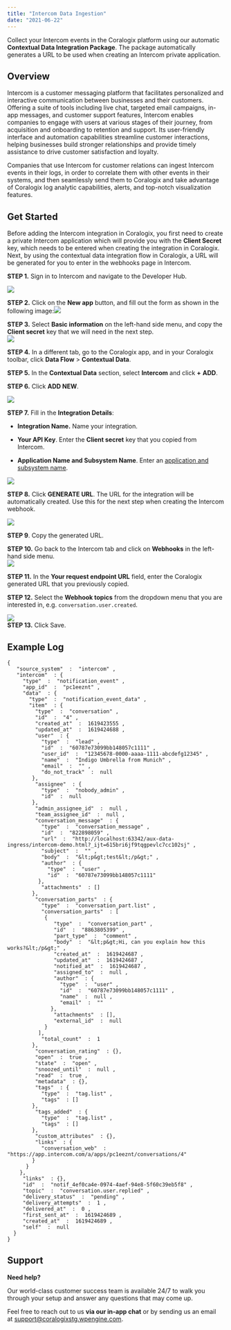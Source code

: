 ```yaml
---
title: "Intercom Data Ingestion"
date: "2021-06-22"
---
```


Collect your Intercom events in the Coralogix platform using our automatic **Contextual Data Integration Package**. The package automatically generates a URL to be used when creating an Intercom private application.

## Overview

Intercom is a customer messaging platform that facilitates personalized and interactive communication between businesses and their customers. Offering a suite of tools including live chat, targeted email campaigns, in-app messages, and customer support features, Intercom enables companies to engage with users at various stages of their journey, from acquisition and onboarding to retention and support. Its user-friendly interface and automation capabilities streamline customer interactions, helping businesses build stronger relationships and provide timely assistance to drive customer satisfaction and loyalty.

Companies that use Intercom for customer relations can ingest Intercom events in their logs, in order to correlate them with other events in their systems, and then seamlessly send them to Coralogix and take advantage of Coralogix log analytic capabilities, alerts, and top-notch visualization features.

## Get Started

Before adding the Intercom integration in Coralogix, you first need to create a private Intercom application which will provide you with the **Client Secret** key, which needs to be entered when creating the integration in Coralogix. Next, by using the contextual data integration flow in Coralogix, a URL will be generated for you to enter in the webhooks page in Intercom.

**STEP 1.** Sign in to Intercom and navigate to the Developer Hub.

  
![](images/intercom_dev_hub.png)

**STEP 2.** Click on the **New app** button, and fill out the form as shown in the following image:![](images/intercom_newApp.png)

**STEP 3.** Select **Basic information** on the left-hand side menu, and copy the **Client secret** key that we will need in the next step.  
![](images/intercom_basic_info.png)

**STEP 4.** In a different tab, go to the Coralogix app, and in your Coralogix toolbar, click **Data Flow** > **Contextual Data**.

**STEP 5.** In the **Contextual Data** section, select **Intercom** and click **+** **ADD**.

**STEP 6.** Click **ADD NEW**.

![](images/Contextual-Data-Intercom-Overview-1024x575.png)

**STEP 7.** Fill in the **Integration Details**:

- **Integration Name.** Name your integration.

- **Your API Key**. Enter the **Client secret** key that you copied from Intercom.

- **Application Name and Subsystem Name**. Enter an [application and subsystem name](https://coralogixstg.wpengine.com/docs/application-and-subsystem-names/).

![](images/Contextual-Data-Intercom-Integration-Details-1024x575.png)

**STEP 8.** Click **GENERATE URL**. The URL for the integration will be automatically created. Use this for the next step when creating the Intercom webhook.

![](images/Contextual-Data-Intercom-Complete-1024x575.png)

**STEP 9**. Copy the generated URL.

**STEP 10.** Go back to the Intercom tab and click on **Webhooks** in the left-hand side menu.  
![](images/intercom_webhook.png)  

**STEP 11.** In the **Your request endpoint URL** field, enter the Coralogix generated URL that you previously copied.

**STEP 12.** Select the **Webhook topics** from the dropdown menu that you are interested in, e.g. `conversation.user.created`.

![](images/intercom_webhook_topics.png)  
**STEP 13.** Click Save.

## Example Log

```
{
   "source_system"  :  "intercom" ,
   "intercom"  : {
     "type"  :  "notification_event" ,
     "app_id"  :  "pc1eeznt" ,
     "data"  : {
       "type"  :  "notification_event_data" ,
       "item"  : {
         "type"  :  "conversation" ,
         "id"  :  "4" ,
         "created_at"  :  1619423555 ,
         "updated_at"  :  1619424688 ,
         "user"  : {
           "type"  :  "lead" ,
           "id"  :  "60787e73099bb148057c1111" ,
           "user_id"  :  "12345678-0000-aaaa-1111-abcdefg12345" ,
           "name"  :  "Indigo Umbrella from Munich" ,
           "email"  :  "" ,
           "do_not_track"  :  null 
        },
         "assignee"  : {
           "type"  :  "nobody_admin" ,
           "id"  :  null 
        },
         "admin_assignee_id"  :  null ,
         "team_assignee_id"  :  null ,
         "conversation_message"  : {
           "type"  :  "conversation_message" ,
           "id"  :  "822898059" ,
           "url"  :  "http://localhost:63342/aux-data-ingress/intercom-demo.html?_ijt=615bri6jf9tqgpevlc7cc102sj" ,
           "subject"  :  "" ,
           "body"  :  "&lt;p&gt;test&lt;/p&gt;" ,
           "author"  : {
             "type"  :  "user" ,
             "id"  :  "60787e73099bb148057c1111" 
          },
           "attachments"  : []
        },
         "conversation_parts"  : {
           "type"  :  "conversation_part.list" ,
           "conversation_parts"  : [
            {
               "type"  :  "conversation_part" ,
               "id"  :  "8863805399" ,
               "part_type"  :  "comment" ,
               "body"  :  "&lt;p&gt;Hi, can you explain how this works?&lt;/p&gt;" ,
               "created_at"  :  1619424687 ,
               "updated_at"  :  1619424687 ,
               "notified_at"  :  1619424687 ,
               "assigned_to"  :  null ,
               "author"  : {
                 "type"  :  "user" ,
                 "id"  :  "60787e73099bb148057c1111" ,
                 "name"  :  null ,
                 "email"  :  "" 
              },
               "attachments"  : [],
               "external_id"  :  null 
            }
          ],
           "total_count"  :  1 
        },
         "conversation_rating"  : {},
         "open"  :  true ,
         "state"  :  "open" ,
         "snoozed_until"  :  null ,
         "read"  :  true ,
         "metadata"  : {},
         "tags"  : {
           "type"  :  "tag.list" ,
           "tags"  : []
        },
         "tags_added"  : {
           "type"  :  "tag.list" ,
           "tags"  : []
        },
         "custom_attributes"  : {},
         "links"  : {
           "conversation_web"  :  "https://app.intercom.com/a/apps/pc1eeznt/conversations/4" 
        }
      }
    },
     "links"  : {},
     "id"  :  "notif_4ef0ca4e-0974-4aef-94e8-5f60c39eb5f8" ,
     "topic"  :  "conversation.user.replied" ,
     "delivery_status"  :  "pending" ,
     "delivery_attempts"  :  1 ,
     "delivered_at"  :  0 ,
     "first_sent_at"  :  1619424689 ,
     "created_at"  :  1619424689 ,
     "self"  :  null 
  }
}

```

## Support

**Need help?**

Our world-class customer success team is available 24/7 to walk you through your setup and answer any questions that may come up.

Feel free to reach out to us **via our in-app chat** or by sending us an email at [support@coralogixstg.wpengine.com](mailto:support@coralogixstg.wpengine.com).
